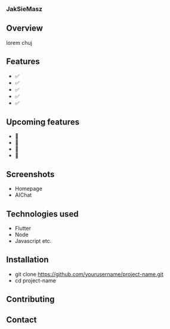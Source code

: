 ### JakSieMasz

## Overview
lorem chuj

## Features
- ✅ 
- ✅
- ✅
- ✅
- ✅

## Upcoming features
- 🚧
- 🚧
- 🚧
- 🚧
  
## Screenshots

- Homepage
- AIChat

## Technologies used
- Flutter
- Node
- Javascript etc.

## Installation
- git clone https://github.com/yourusername/project-name.git
- cd project-name

## Contributing

## Contact

